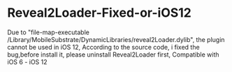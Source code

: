 # Reveal2Loader-Fixed-or-iOS12

Due to "file-map-executable /Library/MobileSubstrate/DynamicLibraries/reveal2Loader.dylib", the plugin cannot be used in iOS 12, According to the source code, i fixed the bug,before install it, please uninstall Reveal2Loader first,  Compatible with iOS 6 - iOS 12
